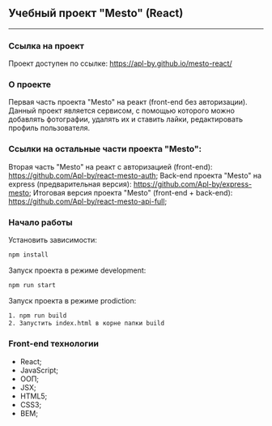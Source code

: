 ## Учебный проект "Mesto" (React)
---
###  Ссылка на проект

Проект доступен по ссылке: https://apl-by.github.io/mesto-react/
### О проекте

Первая часть проекта "Mesto" на реакт (front-end без авторизации). Данный проект является сервисом, с помощью которого можно добавлять фотографии, удалять их и ставить лайки, редактировать профиль пользователя.

### Ссылки на остальные части проекта "Mesto":
Вторая часть "Mesto" на реакт с авторизацией (front-end): https://github.com/Apl-by/react-mesto-auth;
Back-end проекта "Mesto" на express (предварительная версия): https://github.com/Apl-by/express-mesto;
Итоговая версия проекта "Mesto" (front-end + back-end): https://github.com/Apl-by/react-mesto-api-full;

### Начало работы

Установить зависимости:
```bash
npm install
```
Запуск проекта в режиме development:
```bash
npm run start
```
Запуск проекта в режиме prodiction:
```bash
1. npm run build
2. Запустить index.html в корне папки build
```

### Front-end  технологии

- React;
- JavaScript;
- ООП;
- JSX;
- HTML5;
- CSS3;
- BEM;
